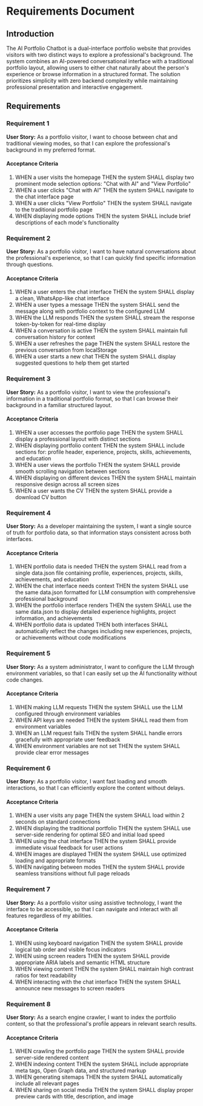 # Requirements Document

## Introduction

The AI Portfolio Chatbot is a dual-interface portfolio website that provides visitors with two distinct ways to explore a professional's background. The system combines an AI-powered conversational interface with a traditional portfolio layout, allowing users to either chat naturally about the person's experience or browse information in a structured format. The solution prioritizes simplicity with zero backend complexity while maintaining professional presentation and interactive engagement.

## Requirements

### Requirement 1

**User Story:** As a portfolio visitor, I want to choose between chat and traditional viewing modes, so that I can explore the professional's background in my preferred format.

#### Acceptance Criteria

1. WHEN a user visits the homepage THEN the system SHALL display two prominent mode selection options: "Chat with AI" and "View Portfolio"
2. WHEN a user clicks "Chat with AI" THEN the system SHALL navigate to the chat interface page
3. WHEN a user clicks "View Portfolio" THEN the system SHALL navigate to the traditional portfolio page
4. WHEN displaying mode options THEN the system SHALL include brief descriptions of each mode's functionality

### Requirement 2

**User Story:** As a portfolio visitor, I want to have natural conversations about the professional's experience, so that I can quickly find specific information through questions.

#### Acceptance Criteria

1. WHEN a user enters the chat interface THEN the system SHALL display a clean, WhatsApp-like chat interface
2. WHEN a user types a message THEN the system SHALL send the message along with portfolio context to the configured LLM
3. WHEN the LLM responds THEN the system SHALL stream the response token-by-token for real-time display
4. WHEN a conversation is active THEN the system SHALL maintain full conversation history for context
5. WHEN a user refreshes the page THEN the system SHALL restore the previous conversation from localStorage
6. WHEN a user starts a new chat THEN the system SHALL display suggested questions to help them get started

### Requirement 3

**User Story:** As a portfolio visitor, I want to view the professional's information in a traditional portfolio format, so that I can browse their background in a familiar structured layout.

#### Acceptance Criteria

1. WHEN a user accesses the portfolio page THEN the system SHALL display a professional layout with distinct sections
2. WHEN displaying portfolio content THEN the system SHALL include sections for: profile header, experience, projects, skills, achievements, and education
3. WHEN a user views the portfolio THEN the system SHALL provide smooth scrolling navigation between sections
4. WHEN displaying on different devices THEN the system SHALL maintain responsive design across all screen sizes
5. WHEN a user wants the CV THEN the system SHALL provide a download CV button

### Requirement 4

**User Story:** As a developer maintaining the system, I want a single source of truth for portfolio data, so that information stays consistent across both interfaces.

#### Acceptance Criteria

1. WHEN portfolio data is needed THEN the system SHALL read from a single data.json file containing profile, experiences, projects, skills, achievements, and education
2. WHEN the chat interface needs context THEN the system SHALL use the same data.json formatted for LLM consumption with comprehensive professional background
3. WHEN the portfolio interface renders THEN the system SHALL use the same data.json to display detailed experience highlights, project information, and achievements
4. WHEN portfolio data is updated THEN both interfaces SHALL automatically reflect the changes including new experiences, projects, or achievements without code modifications

### Requirement 5

**User Story:** As a system administrator, I want to configure the LLM through environment variables, so that I can easily set up the AI functionality without code changes.

#### Acceptance Criteria

1. WHEN making LLM requests THEN the system SHALL use the LLM configured through environment variables
2. WHEN API keys are needed THEN the system SHALL read them from environment variables
3. WHEN an LLM request fails THEN the system SHALL handle errors gracefully with appropriate user feedback
4. WHEN environment variables are not set THEN the system SHALL provide clear error messages

### Requirement 6

**User Story:** As a portfolio visitor, I want fast loading and smooth interactions, so that I can efficiently explore the content without delays.

#### Acceptance Criteria

1. WHEN a user visits any page THEN the system SHALL load within 2 seconds on standard connections
2. WHEN displaying the traditional portfolio THEN the system SHALL use server-side rendering for optimal SEO and initial load speed
3. WHEN using the chat interface THEN the system SHALL provide immediate visual feedback for user actions
4. WHEN images are displayed THEN the system SHALL use optimized loading and appropriate formats
5. WHEN navigating between modes THEN the system SHALL provide seamless transitions without full page reloads

### Requirement 7

**User Story:** As a portfolio visitor using assistive technology, I want the interface to be accessible, so that I can navigate and interact with all features regardless of my abilities.

#### Acceptance Criteria

1. WHEN using keyboard navigation THEN the system SHALL provide logical tab order and visible focus indicators
2. WHEN using screen readers THEN the system SHALL provide appropriate ARIA labels and semantic HTML structure
3. WHEN viewing content THEN the system SHALL maintain high contrast ratios for text readability
4. WHEN interacting with the chat interface THEN the system SHALL announce new messages to screen readers

### Requirement 8

**User Story:** As a search engine crawler, I want to index the portfolio content, so that the professional's profile appears in relevant search results.

#### Acceptance Criteria

1. WHEN crawling the portfolio page THEN the system SHALL provide server-side rendered content
2. WHEN indexing content THEN the system SHALL include appropriate meta tags, Open Graph data, and structured markup
3. WHEN generating sitemaps THEN the system SHALL automatically include all relevant pages
4. WHEN sharing on social media THEN the system SHALL display proper preview cards with title, description, and image